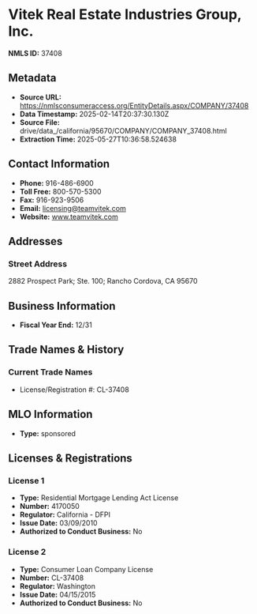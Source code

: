 # Vitek Real Estate Industries Group, Inc.

**NMLS ID:** 37408

## Metadata
- **Source URL:** https://nmlsconsumeraccess.org/EntityDetails.aspx/COMPANY/37408
- **Data Timestamp:** 2025-02-14T20:37:30.130Z
- **Source File:** drive/data_/california/95670/COMPANY/COMPANY_37408.html
- **Extraction Time:** 2025-05-27T10:36:58.524638

## Contact Information
- **Phone:** 916-486-6900
- **Toll Free:** 800-570-5300
- **Fax:** 916-923-9506
- **Email:** licensing@teamvitek.com
- **Website:** www.teamvitek.com

## Addresses
### Street Address
2882 Prospect Park; Ste. 100; Rancho Cordova, CA 95670

## Business Information
- **Fiscal Year End:** 12/31

## Trade Names & History
### Current Trade Names
- License/Registration #: CL-37408

## MLO Information
- **Type:** sponsored

## Licenses & Registrations

### License 1
- **Type:** Residential Mortgage Lending Act License
- **Number:** 4170050
- **Regulator:** California - DFPI
- **Issue Date:** 03/09/2010
- **Authorized to Conduct Business:** No

### License 2
- **Type:** Consumer Loan Company License
- **Number:** CL-37408
- **Regulator:** Washington
- **Issue Date:** 04/15/2015
- **Authorized to Conduct Business:** No
